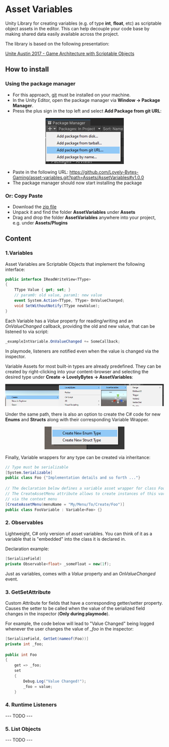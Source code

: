 # Asset Variables

Unity Library for creating variables (e.g. of type **int**, **float**, etc) as scriptable object assets in the editor.
This can help decouple your code base by making shared data easily available across the project.

The library is based on the following presentation:

[Unite Austin 2017 - Game Architecture with Scriptable Objects](https://www.youtube.com/watch?v=raQ3iHhE_Kk)


## How to install

### Using the package manager
+ For this approach, [git](https://git-scm.com/book/en/v2/Getting-Started-Installing-Git) 
must be installed on your machine.
+ In the Unity Editor, open the package manager via 
**Window &rarr; Package Manager**.
+ Press the plus sign in the top left and select 
**Add Package from git URL**:
<p align="center">
    <img src="Images/git-package-manager.png">
</p>

+ Paste in the following URL: 
https://github.com/Lovely-Bytes-Gaming/asset-variables.git?path=Assets/AssetVariables#v1.0.0
+ The package manager should now start installing the package


### Or: Copy Paste
+ Download the [zip file](https://github.com/Lovely-Bytes-Gaming/asset-variables/archive/refs/tags/v1.0.0.zip)
+ Unpack it and find the folder **AssetVariables** under **Assets**
+ Drag and drop the folder **AssetVariables** anywhere into your project, e.g. under **Assets/Plugins**

## Content

### 1.Variables

Asset Variables are Scriptable Objects that implement the following interface:
```csharp
public interface IReadWriteView<TType>
{
    TType Value { get; set; }
    // param0: old value, param1: new value
    event System.Action<TType, TType> OnValueChanged;
    void SetWithoutNotify(TType newValue);
}
```

Each Variable has a *Value* property for reading/writing and an *OnValueChanged* callback, 
providing the old and new value,
that can be listened to via script:
```csharp
_exampleIntVariable.OnValueChanged += SomeCallback;
```
In playmode, listeners are notified even when the value is changed 
via the inspector.

Variable Assets for most built-in types are already predefined.
They can be created by right-clicking into your
content-browser and selecting the desired type under **Create &rarr; LovelyBytes &rarr; AssetVariables**:
<p align="center">
    <img src="Images/create-asset.png">
</p>

Under the same path, there is also an option to create the C# code for new **Enums** and **Structs** along with their
corresponding Variable Wrapper.
<p align="center">
    <img src="Images/create-scripts.png">
</p>

Finally, Variable wrappers for any type can be created via inheritance:
```csharp
// Type must be serializable
[System.Serializable]
public class Foo {"Implementation details and so forth ..."}

// The declaration below defines a variable asset wrapper for class Foo.
// The CreateAssetMenu attribute allows to create instances of this variable
// via the context menu
[CreateAssetMenu(menuName = "My/Menu/To/Create/Foo")]
public class FooVariable : Variable<Foo> {}
```

### 2. Observables
Lightweight, C# only version of asset variables.
You can think of it as a variable that is "embedded" into the class
it is declared in.

Declaration example:
```csharp
[SerializeField]
private Observable<float> _someFloat = new(1f);
```
Just as variables, comes with a *Value* property and an *OnValueChanged* event.

### 3. GetSetAttribute
Custom Attribute for fields that have a corresponding 
getter/setter property. Causes the setter to be called when the value of the
serialized field changes in the inspector (**Only during playmode**).

For example, the code below will lead to "Value Changed" being logged whenever 
the user changes the value of *_foo* in the inspector:
```csharp
[SerializeField, GetSet(nameof(Foo))]
private int _foo;

public int Foo 
{
    get => _foo;
    set
    {
        Debug.Log("Value Changed!");
        _foo = value;
    }
```

### 4. Runtime Listeners
--- TODO ---

### 5. List Objects
--- TODO ---







